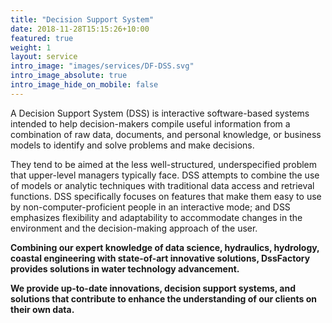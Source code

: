 ```yaml
---
title: "Decision Support System"
date: 2018-11-28T15:15:26+10:00
featured: true
weight: 1
layout: service
intro_image: "images/services/DF-DSS.svg"
intro_image_absolute: true
intro_image_hide_on_mobile: false
---
```


A Decision Support System (DSS) is interactive software-based systems intended to help decision-makers compile useful information from a combination of raw data, documents, and personal knowledge, or business models to identify and solve problems and make decisions.

They tend to be aimed at the less well-structured, underspecified problem that upper-level managers typically face. DSS attempts to combine the use of models or analytic techniques with traditional data access and retrieval functions. DSS specifically focuses on features that make them easy to use by non-computer-proficient people in an interactive mode; and DSS emphasizes flexibility and adaptability to accommodate changes in the environment and the decision-making approach of the user.

**Combining our expert knowledge of data science, hydraulics, hydrology, coastal engineering with state-of-art innovative solutions, DssFactory provides solutions in water technology advancement.**

**We provide up-to-date innovations, decision support systems, and solutions that contribute to enhance the understanding of our clients on their own data.**
